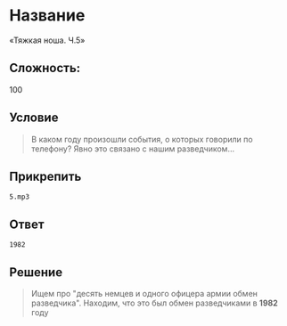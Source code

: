 # Название

«Тяжкая ноша. Ч.5»

## Сложность:

100

## Условие

> В каком году произошли события, о которых говорили по телефону? Явно это связано с нашим разведчиком...

## Прикрепить

`5.mp3`

## Ответ

`1982`

## Решение

> Ищем про "десять немцев и одного офицера армии обмен разведчика". Находим, что это был обмен разведчиками в **1982** году
